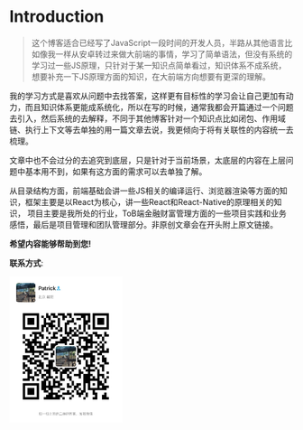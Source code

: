 # Introduction

> 这个博客适合已经写了JavaScript一段时间的开发人员，半路从其他语言比如像我一样从安卓转过来做大前端的事情，学习了简单语法，但没有系统的学习过一些JS原理，只针对于某一知识点简单看过，知识体系不成系统，想要补充一下JS原理方面的知识，在大前端方向想要有更深的理解。

我的学习方式是喜欢从问题中去找答案，这样更有目标性的学习会让自己更加有动力，而且知识体系更能成系统化，所以在写的时候，通常我都会开篇通过一个问题去引入，然后系统的去解释，不同于其他博客针对一个知识点比如闭包、作用域链、执行上下文等去单独的用一篇文章去说，我更倾向于将有关联性的内容统一去梳理。

文章中也不会过分的去追究到底层，只是针对于当前场景，太底层的内容在上层问题中基本用不到，如果有这方面的需求可以去单独了解。

从目录结构方面，前端基础会讲一些JS相关的编译运行、浏览器渲染等方面的知识，框架主要是以React为核心，讲一些React和React-Native的原理相关的知识， 项目主要是我所处的行业，ToB端金融财富管理方面的一些项目实践和业务感悟，最后是项目管理和团队管理部分。非原创文章会在开头附上原文链接。

**希望内容能够帮助到您!**

**联系方式**:


 <img src="media/contact-1.jpg" width = "200"  alt="图片名称" align=center />
